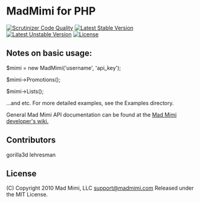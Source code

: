 # MadMimi for PHP
[![Scrutinizer Code Quality](https://scrutinizer-ci.com/g/urakozz/madmimi-php/badges/quality-score.png?b=master)](https://scrutinizer-ci.com/g/urakozz/madmimi-php/?branch=master)
[![Latest Stable Version](https://poser.pugx.org/kozz/madmimi-php/v/stable.svg)](https://packagist.org/packages/kozz/madmimi-php)
[![Latest Unstable Version](https://poser.pugx.org/kozz/madmimi-php/v/unstable.svg)](https://packagist.org/packages/kozz/madmimi-php)
[![License](http://img.shields.io/packagist/l/kozz/madmimi-php.svg)](https://packagist.org/packages/kozz/madmimi-php)
## Notes on basic usage:
$mimi = new MadMimi('username', 'api_key');

$mimi->Promotions();

$mimi->Lists();

...and etc. For more detailed examples, see the Examples directory.

General Mad Mimi API documentation can be found at the [Mad Mimi developer's wiki.](http://madmimi.com/developer)

## Contributors
gorilla3d
lehresman

## License
(C) Copyright 2010 Mad Mimi, LLC <support@madmimi.com>
Released under the MIT License.

